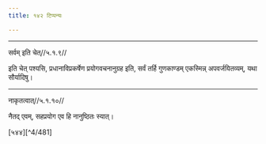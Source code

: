 ```yaml
---
title: १४२ टिप्पन्यः

---
```


[^4/477]: E2: 5,113; E6: 2,70

[^4/478]: E1 (Fn.): dvitīyo 'pi padārtha ārabdhavyaḥ

[^4/479]: E2: teṣāṃ teṣāṃ

[^4/480]: E1 (Fn.): 'bhyadhikaiḥ

____________________________________________


सर्वम् इति चेत्//५.१.९//

इति चेत् पश्यसि, प्रधानाविप्रकर्षेण प्रयोगवचनानुग्रह इति, सर्वं तर्हि गुणकाण्डम् एकस्मिन्न् अपवर्जयितव्यम्, यथा सौर्यादिषु।


____________________________________________


नाकृतत्वात्//५.१.१०//

नैतद् एवम्, सहप्रयोग एव हि नानुष्ठितः स्यात्।

[५४४][^4/481]
